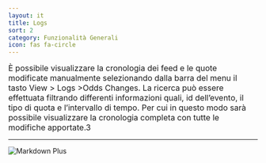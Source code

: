 ```yaml
---
layout: it
title: Logs
sort: 2
category: Funzionalità Generali
icon: fas fa-circle
---
```

<p class="message">
    
</p>

 <font size="3">È possibile visualizzare la cronologia dei feed e le quote modificate manualmente selezionando dalla barra del menu il tasto View > Logs >Odds Changes. La ricerca può essere effettuata filtrando differenti informazioni quali, id dell’evento, il tipo di quota e l’intervallo di tempo. Per cui in questo modo sarà possibile visualizzare la cronologia completa con tutte le modifiche apportate.3</font> 
 
 ---

 ![Markdown Plus](http://10.10.3.166/images/c/c6/Oam-tool-change-logs.png)